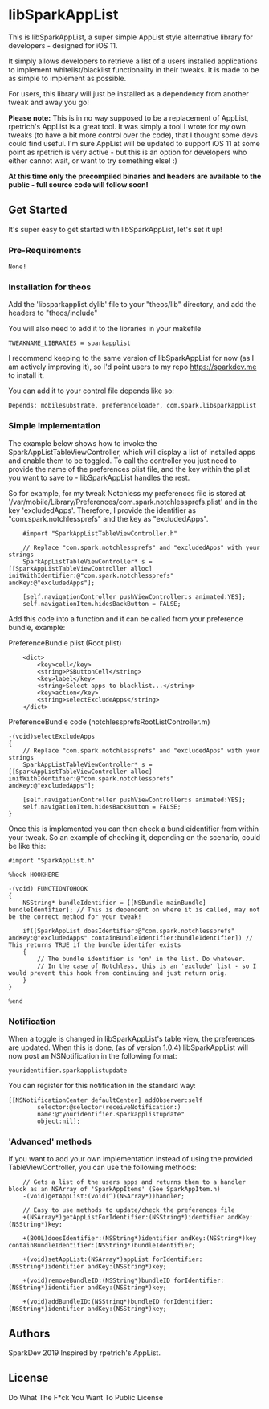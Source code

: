 # libSparkAppList
This is libSparkAppList, a super simple AppList style alternative library for developers - designed for iOS 11.

It simply allows developers to retrieve a list of a users installed applications to implement whitelist/blacklist functionality in their tweaks. It is made to be as simple to implement as possible.

For users, this library will just be installed as a dependency from another tweak and away you go!

**Please note:** This is in no way supposed to be a replacement of AppList, rpetrich's AppList is a great tool. It was simply a tool I wrote for my own tweaks (to have a bit more control over the code), that I thought some devs could find useful. I'm sure AppList will be updated to support iOS 11 at some point as rpetrich is very active - but this is an option for developers who either cannot wait, or want to try something else! :)

**At this time only the precompiled binaries and headers are available to the public - full source code will follow soon!**

## Get Started
It's super easy to get started with libSparkAppList, let's set it up!

### Pre-Requirements
```
None!
```

### Installation for theos
Add the 'libsparkapplist.dylib' file to your "theos/lib" directory, and add the headers to "theos/include"

You will also need to add it to the libraries in your makefile
```
TWEAKNAME_LIBRARIES = sparkapplist
```

I recommend keeping to the same version of libSparkAppList for now (as I am actively improving it), so I'd point users to my repo https://sparkdev.me to install it.

You can add it to your control file depends like so:

```
Depends: mobilesubstrate, preferenceloader, com.spark.libsparkapplist
```


### Simple Implementation

The example below shows how to invoke the SparkAppListTableViewController, which will display a list of installed apps and enable them to be toggled.
To call the controller you just need to provide the name of the preferences plist file, and the key within the plist you want to save to - libSparkAppList handles the rest.

So for example, for my tweak Notchless my preferences file is stored at '/var/mobile/Library/Preferences/com.spark.notchlessprefs.plist' and in the key 'excludedApps'. Therefore, I provide the identifier as "com.spark.notchlessprefs" and the key as "excludedApps".

```
    #import "SparkAppListTableViewController.h"

    // Replace "com.spark.notchlessprefs" and "excludedApps" with your strings
    SparkAppListTableViewController* s = [[SparkAppListTableViewController alloc] initWithIdentifier:@"com.spark.notchlessprefs" andKey:@"excludedApps"];

    [self.navigationController pushViewController:s animated:YES];
    self.navigationItem.hidesBackButton = FALSE;
```

Add this code into a function and it can be called from your preference bundle, example:

PreferenceBundle plist (Root.plist)
```
    <dict>
        <key>cell</key>
        <string>PSButtonCell</string>
        <key>label</key>
        <string>Select apps to blacklist...</string>
        <key>action</key>
        <string>selectExcludeApps</string>
    </dict>
```

PreferenceBundle code (notchlessprefsRootListController.m)
```
-(void)selectExcludeApps
{
    // Replace "com.spark.notchlessprefs" and "excludedApps" with your strings
    SparkAppListTableViewController* s = [[SparkAppListTableViewController alloc] initWithIdentifier:@"com.spark.notchlessprefs" andKey:@"excludedApps"];

    [self.navigationController pushViewController:s animated:YES];
    self.navigationItem.hidesBackButton = FALSE;
}
```

Once this is implemented you can then check a bundleidentifier from within your tweak.
So an example of checking it, depending on the scenario, could be like this:

```
#import "SparkAppList.h"

%hook HOOKHERE

-(void) FUNCTIONTOHOOK
{
    NSString* bundleIdentifier = [[NSBundle mainBundle] bundleIdentifier]; // This is dependent on where it is called, may not be the correct method for your tweak!

    if([SparkAppList doesIdentifier:@"com.spark.notchlessprefs" andKey:@"excludedApps" containBundleIdentifier:bundleIdentifier]) // This returns TRUE if the bundle identifer exists
    {
        // The bundle identifier is 'on' in the list. Do whatever.
        // In the case of Notchless, this is an 'exclude' list - so I would prevent this hook from continuing and just return orig.
    }
}

%end

```
### Notification
When a toggle is changed in libSparkAppList's table view, the preferences are updated. When this is done, (as of version 1.0.4) libSparkAppList will now post an NSNotification in the following format:
```
youridentifier.sparkapplistupdate
```

You can register for this notification in the standard way:
```
[[NSNotificationCenter defaultCenter] addObserver:self
        selector:@selector(receiveNotification:) 
        name:@"youridentifier.sparkapplistupdate"
        object:nil];
```

### 'Advanced' methods

If you want to add your own implementation instead of using the provided TableViewController, you can use the following methods:

```
    // Gets a list of the users apps and returns them to a handler block as an NSArray of 'SparkAppItems' (See SparkAppItem.h)
    -(void)getAppList:(void(^)(NSArray*))handler;

    // Easy to use methods to update/check the preferences file
    +(NSArray*)getAppListForIdentifier:(NSString*)identifier andKey:(NSString*)key;

    +(BOOL)doesIdentifier:(NSString*)identifier andKey:(NSString*)key containBundleIdentifier:(NSString*)bundleIdentifier;

    +(void)setAppList:(NSArray*)appList forIdentifier:(NSString*)identifier andKey:(NSString*)key;

    +(void)removeBundleID:(NSString*)bundleID forIdentifier:(NSString*)identifier andKey:(NSString*)key;

    +(void)addBundleID:(NSString*)bundleID forIdentifier:(NSString*)identifier andKey:(NSString*)key;

```

## Authors
SparkDev 2019
Inspired by rpetrich's AppList.

## License
Do What The F*ck You Want To Public License
